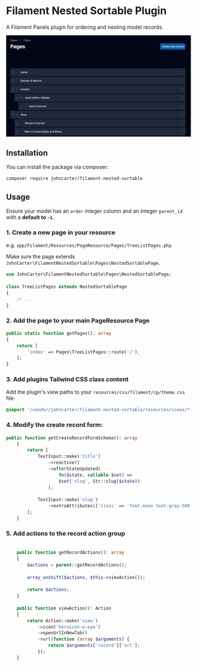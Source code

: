 # Filament Nested Sortable Plugin

A Filament Panels plugin for ordering and nesting model records.

![Screenshot](images/screenshot.png)

## Installation

You can install the package via composer:

```bash
composer require johncarter/filament-nested-sortable
```

## Usage

Ensure your model has an `order` integer column and an integer `parent_id` with a **default to `-1`**.

### 1. Create a new page in your resource
e.g. `app/Filament/Resources/PageResource/Pages/TreeListPages.php`

Make sure the page extends `JohnCarter\FilamentNestedSortable\Pages\NestedSortablePage`.

```php
use JohnCarter\FilamentNestedSortable\Pages\NestedSortablePage;

class TreeListPages extends NestedSortablePage
{
    // ...
}
```

### 2. Add the page to your main PageResource Page
```php
public static function getPages(): array
{
    return [
        'index' => Pages\TreeListPages::route('/'),
    ];
}
```

### 3. Add plugins Tailwind CSS class content
Add the plugin's view paths to your `resources/css/filament/cp/theme.css` file:

```css
@import '/vendor/johncarter/filament-nested-sortable/resources/views/**/*.blade.php';
```

### 4. Modify the create record form:

```php
public function getCreateRecordFormSchema(): array
    {
        return [
            TextInput::make('title')
                ->reactive()
                ->afterStateUpdated(
                    fn($state, callable $set) =>
                    $set('slug', Str::slug($state))
                ),

            TextInput::make('slug')
                ->extraAttributes(['class' => 'font-mono text-gray-500']),
        ];
    }
```

### 5. Add actions to the record action group
```php

    public function getRecordActions(): array
    {
        $actions = parent::getRecordActions();

        array_unshift($actions, $this->viewAction());

        return $actions;
    }

    public function viewAction(): Action
    {
        return Action::make('view')
            ->icon('heroicon-o-eye')
            ->openUrlInNewTab()
            ->url(function (array $arguments) {
                return $arguments['record']['url'];
            });
    }
```
